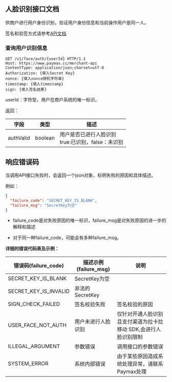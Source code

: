 ## 人脸识别接口文档
供商户进行用户身份识别，验证用户身份信息和当前操作用户是同一人。

签名和验签方式请参考[API文档](API文档.md#签名和验签)

### 查询用户识别信息

```http
GET /v1/face/auth/{userId} HTTP/1.1
Host: https://www.paymax.cc/merchant-api
ContentType: application/json;charset=utf-8
Authorization: {填入Secret Key}
nonce: {填入nonce随机字符串}
timestamp: {填入timestamp}
sign: {填入签名结果}	
```

userId：字符型，用户在商户系统的唯一标识。

返回：

| 字段        | 类型      | 描述                                   |
| --------- | ------- | ------------------------------------ |
| authValid | boolean | 用户是否已进行人脸识别 <br/> true:已识别，false：未识别 |



## 响应错误码

当调用API接口失败时，会返回一个json对象，标明失败的原因和具体描述。

例如：

```json
{
  "failure_code": "SECRET_KEY_IS_BLANK",
  "failure_msg": "SecretKey为空"
}
```

* failure_code是对失败原因的唯一标识，failure_msg是对失败原因的进一步的解释和描述


* 对于同一种failure_code，可能会有多种failure_msg。



**详细的错误代码表及示例：**


| 错误码(failure_code)     | 描述示例(failure_msg) | 说明                                 |
| --------------------- | ----------------- | ---------------------------------- |
| SECRET_KEY_IS_BLANK   | SecretKey为空       |                                    |
| SECRET_KEY_IS_INVALID | 非法的SecretKey      |                                    |
| SIGN_CHECK_FAILED     | 签名校验失败            | 签名校验的原因                            |
| USER_FACE_NOT_AUTH    | 用户未进行人脸识别         | 仅针对开通人脸识别且支付渠道为拉卡拉移动 SDK,会进行人脸识别限制 |
| ILLEGAL_ARGUMENT      | 参数错误              | 调用接口的参数错误                          |
| SYSTEM_ERROR          | 系统内部错误            | 由于某些原因造成系统处理异常，请联系Paymax处理         |

